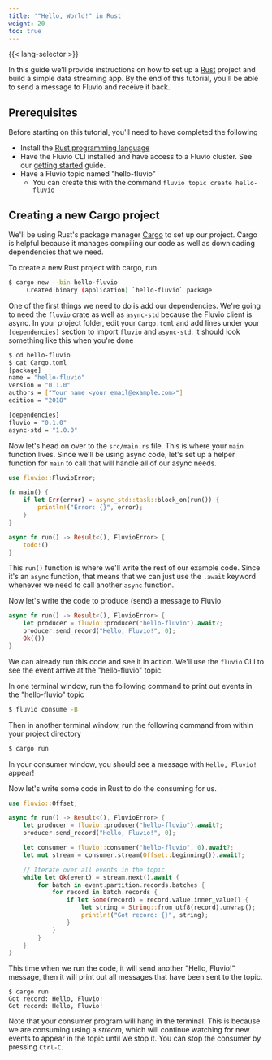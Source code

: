 ```yaml
---
title: '"Hello, World!" in Rust'
weight: 20
toc: true
---
```


{{< lang-selector >}}

In this guide we’ll provide instructions on how to set up a
<a href="https://www.rust-lang.org" target="_blank">Rust</a>
project and build a simple data streaming app. By the end of this
tutorial, you'll be able to send a message to Fluvio and receive it
back.

## Prerequisites

Before starting on this tutorial, you'll need to have completed the following

- Install the [Rust programming language]
- Have the Fluvio CLI installed and have access to a Fluvio cluster. See our [getting started] guide.
- Have a Fluvio topic named "hello-fluvio"
  - You can create this with the command `fluvio topic create hello-fluvio`

[Rust programming language]: https://rustup.rs
[getting started]: /docs/getting-started

## Creating a new Cargo project

We'll be using Rust's package manager [Cargo] to set up our project. Cargo
is helpful because it manages compiling our code as well as downloading
dependencies that we need.

[Cargo]: https://doc.rust-lang.org/book/ch01-03-hello-cargo.html

To create a new Rust project with cargo, run

```bash
$ cargo new --bin hello-fluvio
     Created binary (application) `hello-fluvio` package
```

One of the first things we need to do is add our dependencies. We're going to need
the `fluvio` crate as well as `async-std` because the Fluvio client is async.
In your project folder, edit your `Cargo.toml` and add lines under your `[dependencies]`
section to import `fluvio` and `async-std`. It should look something like this when you're done

```bash
$ cd hello-fluvio
$ cat Cargo.toml
[package]
name = "hello-fluvio"
version = "0.1.0"
authors = ["Your name <your_email@example.com>"]
edition = "2018"

[dependencies]
fluvio = "0.1.0"
async-std = "1.0.0"
```

Now let's head on over to the `src/main.rs` file. This is where your `main` function
lives. Since we'll be using async code, let's set up a helper function for `main` to
call that will handle all of our async needs.

```rust
use fluvio::FluvioError;

fn main() {
    if let Err(error) = async_std::task::block_on(run()) {
        println!("Error: {}", error);
    }
}

async fn run() -> Result<(), FluvioError> {
    todo!()
}
```

This `run()` function is where we'll write the rest of our example code. Since it's an
`async` function, that means that we can just use the `.await` keyword whenever we need
to call another `async` function.

Now let's write the code to produce (send) a message to Fluvio

```rust
async fn run() -> Result<(), FluvioError> {
    let producer = fluvio::producer("hello-fluvio").await?;
    producer.send_record("Hello, Fluvio!", 0);
    Ok(())
}
```

We can already run this code and see it in action. We'll use the `fluvio` CLI to see
the event arrive at the "hello-fluvio" topic.

In one terminal window, run the following command to print out events in the "hello-fluvio"
topic

```bash
$ fluvio consume -B
```

Then in another terminal window, run the following command from within your project
directory

```bash
$ cargo run
```

In your consumer window, you should see a message with `Hello, Fluvio!` appear!

Now let's write some code in Rust to do the consuming for us.

```rust
use fluvio::Offset;

async fn run() -> Result<(), FluvioError> {
    let producer = fluvio::producer("hello-fluvio").await?;
    producer.send_record("Hello, Fluvio!", 0);

    let consumer = fluvio::consumer("hello-fluvio", 0).await?;
    let mut stream = consumer.stream(Offset::beginning()).await?;

    // Iterate over all events in the topic
    while let Ok(event) = stream.next().await {
        for batch in event.partition.records.batches {
            for record in batch.records {
                if let Some(record) = record.value.inner_value() {
                    let string = String::from_utf8(record).unwrap();
                    println!("Got record: {}", string);
                }
            }
        }
    }
}
```

This time when we run the code, it will send another "Hello, Fluvio!" message,
then it will print out all messages that have been sent to the topic.

```
$ cargo run
Got record: Hello, Fluvio!
Got record: Hello, Fluvio!
```

Note that your consumer program will hang in the terminal. This is because we
are consuming using a _stream_, which will continue watching for new events to
appear in the topic until we stop it. You can stop the consumer by pressing
`Ctrl-C`.
